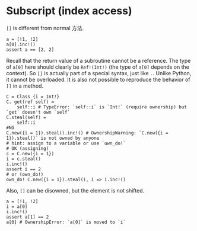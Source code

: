 # Subscript (index access)

`[]` is different from normal 方法.

``` erg
a = [!1, !2]
a[0].inc!()
assert a == [2, 2]
```

Recall that the return value of a subroutine cannot be a reference.
The type of `a[0]` here should clearly be `Ref!(Int!)` (the type of `a[0]` depends on the context).
So `[]` is actually part of a special syntax, just like `.`. Unlike Python, it cannot be overloaded.
It is also not possible to reproduce the behavior of `[]` in a method.

``` erg
C = Class {i = Int!}
C. get(ref self) =
    self::i # TypeError: `self::i` is `Int!` (require ownership) but `get` doesn't own `self`
C.steal(self) =
    self::i
#NG
C.new({i = 1}).steal().inc!() # OwnershipWarning: `C.new({i = 1}).steal()` is not owned by anyone
# hint: assign to a variable or use `uwn_do!`
# OK (assigning)
c = C.new({i = 1})
i = c.steal()
i.inc!()
assert i == 2
# or (own_do!)
own_do! C.new({i = 1}).steal(), i => i.inc!()
```

Also, `[]` can be disowned, but the element is not shifted.

``` erg
a = [!1, !2]
i = a[0]
i.inc!()
assert a[1] == 2
a[0] # OwnershipError: `a[0]` is moved to `i`
```